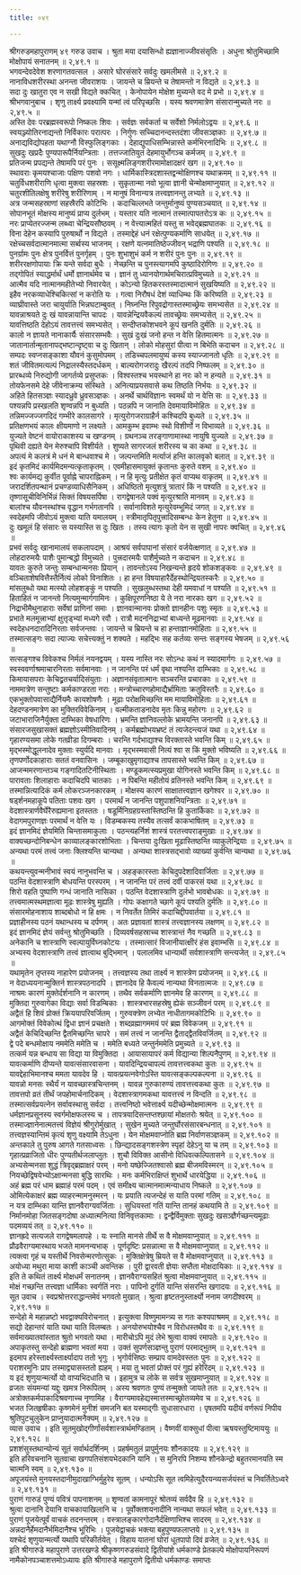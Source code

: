 ```yaml
---
title: ०४९

---
```

  
  
श्रीगरुडमहापुराणम् ४९ गरुड उवाच । श्रुता मया दयासिन्धो ह्यज्ञानाज्जीवसंसृतिः । अधुना श्रोतुमिच्छामि मोक्षोपायं सनातनम् ॥ २,४९.१ ॥  
भगवन्देवदेवेश शरणागतवत्सल । असारे घोरसंसारे सर्वदुः खमलीमसे ॥ २,४९.२ ॥  
नानाविधशरीरस्था अनन्ता जीवराशयः । जायन्ते च म्रियन्ते च तेषामन्तो न विद्यते ॥ २,४९.३ ॥  
सदा दुः खातुरा एव न सखी विद्यते क्कचित् । केनोपायेन मोक्षेश मुच्यन्ते वद मे प्रभो ॥ २,४९.४ ॥  
श्रीभगवानुबाच । शृणु तार्क्ष्य प्रवक्ष्यामि यन्मां त्वं परिपृच्छसि । यस्य श्रवणमात्रेण संसारान्मुच्यते नरः ॥ २,४९.५ ॥  
अस्ति देवः परब्रह्मस्वरूपो निष्कलः शिवः । सर्वज्ञः सर्वकर्ता च सर्वेशो निर्मलोऽद्वयः ॥ २,४९.६ ॥  
स्वयञ्ज्योतिरनाद्यन्तो निर्विकारः परात्परः । निर्गुणः सच्चिदानन्दस्तदंशा जीवसञ्ज्ञकाः ॥ २,४९.७ ॥  
अनाद्यविद्योपहता यथाग्नौ विस्फुलिङ्गकाः । देहाद्युपाधिसम्भिन्नास्ते कर्मभिरनादिभिः ॥ २,४९.८ ॥  
सुखदुः खप्रदैः पुण्यपारूपैर्नियन्त्रिताः । तत्तज्जातियुतं देहमायुर्भोगञ्च कर्मजम् ॥ २,४९.९ ॥  
प्रतिजन्म प्रपद्यन्ते तेषामपि परं पुनः । ससूक्ष्मलिङ्गशरीरमामोक्षादक्षरं खग ॥ २,४९.१० ॥  
स्थावराः कृमयश्चाजाः पक्षिणः पशवो नगः । धार्मिकास्त्रिदशास्तद्वन्मोक्षिणश्च यथाक्रमम् ॥ २,४९.११ ॥  
चतुर्विधशरीराणि धृत्वा मुक्त्वा सहस्रशः । सुकृतान्मा नवो भूत्वा ज्ञानी चेन्मोक्षमाप्नुयात् ॥ २,४९.१२ ॥  
चतुरशीतिलक्षेषु शरीरेषु शरीरिणाम् । न मानुषं विनान्यत्र तत्त्वज्ञानन्तु लभ्यते ॥ २,४९.१३ ॥  
अत्र जन्मसहस्राणां सहस्रैरपि कोटिभिः । कदाचिल्लभते जन्तुर्मानुष्यं पुण्यसञ्चयात् ॥ २,४९.१४ ॥  
सोपानभूतं मोक्षस्य मानुष्यं प्राप्य दुर्लभम् । यस्तार यति नात्मानं तस्मात्पापतरोऽत्र कः ॥ २,४९.१५ ॥  
नरः प्राप्येतरज्जन्म लब्ध्वा चेन्द्रियसौष्ठवम् । न वेत्त्यात्महितं यस्तु स भवेद्ब्रह्मघातकः ॥ २,४९.१६ ॥  
विना देहेन कस्यापि पुरुषार्थो न विद्यते । तस्माद्देहं धनं रक्षेत्पुण्यकर्माणि साधयेत् ॥ २,४९.१७ ॥  
रक्षेच्चसर्वदात्मानमात्मा सर्ब्वस्य भाजनम् । रक्षणे यत्नमातिष्ठेज्जीवन् भद्राणि पश्यति ॥ २,४९.१८ ॥  
पुनर्ग्रामः पुनः क्षेत्र पुनर्वित्तं पुनर्गृहम् । पुनः शुभाशुभं कर्म न शरीरं पुनः पुनः ॥ २,४९.१९ ॥  
शरीररक्षणोपायाः क्रि यन्ते सर्वदा बुधैः । नेच्छन्ति च पुनस्त्यागमपि कुष्ठादिरोगिणः ॥ २,४९.२० ॥  
तद्गोपितं स्याद्धर्मार्थं धर्मो ज्ञानार्थमेव च । ज्ञानं तु ध्यानयोगार्थमचिरात्प्रविमुच्यते ॥ २,४९.२१ ॥  
आत्मैव यदि नात्मानमहीतेभ्यो निवारयेत् । कोऽन्यो हितकरस्तस्मादात्मानं सुखयिष्यति ॥ २,४९.२२ ॥  
इहैव नरकव्याधेश्चिकित्सां न करोति यः । गत्वा निरौषधं देशं व्याधिम्थः किं करिष्यति ॥ २,४९.२३ ॥  
व्याघ्रीवास्ते जरा चायुर्याति भिन्नघटाम्बुवत् । निघ्नन्ति रिपुवद्रोगास्तस्माच्छ्रेयः समभ्यसेत ॥ २,४९.२४ ॥  
यावन्नाश्रयते दुः खं यावन्नायान्ति चापदः । यावन्नेन्द्रियवैकल्यं तावच्छ्रेयः समभ्यसेत् ॥ २,४९.२५ ॥  
यावत्तिष्ठति देहोऽयं तावत्तत्त्वं समभ्यसेत् । सन्दीप्तकोशभवने कूपं खनति दुर्मतिः ॥ २,४९.२६ ॥  
कालो न ज्ञायते नानाकार्यैः संसारसम्भवैः । सुखं दुःखं जनो हन्त न वेत्ति हितमात्मनः ॥ २,४९.२७ ॥  
जातानार्तान्मृतानापद्भष्टान्दृष्ट्वा च दुः खितान् । लोको मोहसुरां पीत्वा न बिभेति कदाचन ॥ २,४९.२८ ॥  
सम्पदः स्वप्नसङ्काशा यौवनं कुसुमोपमम् । तडिच्चपलमायुष्यं कस्य स्याज्जानतो धृतिः ॥ २,४९.२९ ॥  
शतं जीवितमत्यल्पं निद्रालस्यैस्तदर्धकम् । बाल्यरोगजरादुः खैरल्पं तदपि निष्फलम् ॥ २,४९.३० ॥  
प्रारब्धव्ये निरुद्योगी जागर्तव्ये प्रसुप्तकः । विश्वस्तश्च भयस्थाने हा नरः को न हन्यते ॥ २,४९.३१ ॥  
तोयफेनसमे देहे जीवेनाक्रम्य संस्थिते । अनित्याप्रयसवासे कथ तिष्ठति निर्भयः ॥ २,४९.३२ ॥  
अहिते हितसञ्ज्ञः स्यादध्रुवे ध्रुवसञ्ज्ञकः । अनर्थे चार्थविज्ञानः स्वमर्थं यो न वेत्ति सः ॥ २,४९.३३ ॥  
पश्यन्नपि प्रस्खलति शृण्वन्नपि न बुध्यति । पठन्नपि न जानाति देवमायाविमोहितः ॥ २,४९.३४ ॥  
तन्निमज्जज्जगदिदं गम्भीरे कालसागरे । मृत्युरोगजराग्राहैर्न कश्चिदपि बुध्यते ॥ २,४९.३५ ॥  
प्रतिक्षणभयं कालः क्षीयमाणो न लक्ष्यते । आमकुम्भ इवाम्भः स्थो विशीर्णो न विभाव्यते ॥ २,४९.३६ ॥  
युज्यते वेष्टनं वायोराकाशस्य च खण्डनम् । ग्रथनञ्च तरङ्गाणामास्था नायुषि युज्यते ॥ २,४९.३७ ॥  
पृथिवी दह्यते येन मेरुश्चापि विशीर्यते । शुष्यते सागरजलं शरीरस्य च का कथा ॥ २,४९.३८ ॥  
अपत्यं मे कलत्रं मे धनं मे बान्धवाश्च मे । जल्पन्तमिति मर्त्याजं हन्ति कालवृको बलात् ॥ २,४९.३९ ॥  
इदं कृतमिदं कार्यमिदमन्यत्कृताकृतम् । एवमीहासमायुक्तं कृतान्तः कुरुते वशम् ॥ २,४९.४० ॥  
श्वः कार्यमद्य कुर्वीत पूर्वाह्ने चापराह्निकम् । न हि मृत्युः प्रतीक्षेत कृतं वाप्यथ वाकृतम् ॥ २,४९.४१ ॥  
जरादर्शितपन्थानं प्रचण्डव्याधिसैनिकम् । अधिष्ठितो मृत्युशत्रुं त्रातारं किं न पश्यति ॥ २,४९.४२ ॥  
तृष्णासूचीविनिर्भिन्नं सिक्तं विषयसर्पिषा । रागद्वेषानले पक्वं मृत्युरश्राति मानवम् ॥ २,४९.४३ ॥  
बालांश्च यौवनस्थांश्च वृद्धान गर्भगतानपि । सर्वानाविशते मृत्युरेवम्भूमिदं जगत् ॥ २,४९.४४ ॥  
स्वदेहमपि जीवोऽयं मुक्त्वा याति यमालयम् । स्त्रीमातृपितृपुत्त्रादिसम्बन्धः केन हेतुना ॥ २,४९.४५ ॥  
दुः खमूलं हि संसारः स यस्यास्ति स दुः खितः । तस्य त्यागः कृतो येन स सुखी नापरः क्वचित् ॥ २,४९.४६ ॥  
प्रभवं सर्वदुः खानामालयं सकलापदाम् । आश्रयं सर्वपापानां संसारं वर्जयेत्क्षणात् ॥ २,४९.४७ ॥  
लोहदारुमयैः पाशैः पुमान्बद्धो विमुच्यते । पुत्त्रदारमयैः पाशैर्मुच्यते न कदाचन ॥ २,४९.४८ ॥  
यावतः कुरुते जन्तुः सम्बन्धान्मनसः प्रियान् । तावन्तोऽस्य निखन्यन्ते हृदये शोकशङ्कवः ॥ २,४९.४९ ॥  
वञ्चिताशेषवित्तैस्तैर्नित्यं लोको विनाशितः । हा हन्त विषयाहारैर्देहस्थोन्द्रियतस्करैः ॥ २,४९.५० ॥  
मांसलुब्धो यथा मत्स्यो लोहशङ्कुं न पश्यति । सुखलुब्धस्तथा देही यमवाधां न पश्यति ॥ २,४९.५१ ॥  
हिताहितं न जानन्तो नित्यमुन्मार्गगामिनः । कुक्षिपूरणनिष्ठा ये ते नरा नारकाः खग ॥ २,४९.५२ ॥  
निद्राभीमैथुनाहाराः सर्वेषां प्राणिनां समाः । ज्ञानवान्मानवः प्रोक्तो ज्ञानहीनः पशुः स्मृतः ॥ २,४९.५३ ॥  
प्रभाते मलमूत्त्राभ्यां क्षुत्तृड्भ्यां मध्यगे रवौ । रात्रौ मदननिद्राभ्यां बाध्यन्ते मूढमानवाः ॥ २,४९.५४ ॥  
स्वदेहधनदारादिनिरताः सर्वजन्तवः । जायन्ते च म्रियन्ते च हा हन्ताज्ञानमोहिताः ॥ २,४९.५५ ॥  
तस्मात्सङ्गः सदा त्याज्यः सचेत्त्यक्तुं न शक्यते । महद्भिः सह कर्तव्यः सन्तः सङ्गस्य भेषजम् ॥ २,४९.५६ ॥  
सत्सङ्गश्च विवेकश्च निर्मलं नयनद्वयम् । यस्य नास्ति नरः सोऽन्धः कथं न स्यादमार्गगः ॥ २,४९.५७ ॥  
स्वस्ववर्णाश्रमाचारनिरताः सर्वमानवाः । न जानन्ति परं धर्मं वृथा नश्यन्ति दाम्भिकाः ॥ २,४९.५८ ॥  
किमायासपराः केचिद्व्रतचर्यादिसंयुताः । अज्ञानसंवृतात्मानः सञ्चरन्ति प्रचारकाः ॥ २,४९.५९ ॥  
नाममात्रेण सन्तुष्टाः कर्मकाण्डरता नराः । मन्त्रोच्चारणहोमाद्यैर्भ्रामिताः क्रतुविस्तरैः ॥ २,४९.६० ॥  
एकभुक्तोपवासाद्यैर्नियमैः कायशोषणैः । मूढाः परोक्षमिच्छन्ति मम मायाविमोहिताः ॥ २,४९.६१ ॥  
देहदण्डनमात्रेण का मुक्तिरविवेकिनाम् । वल्मीकताडनादेव मृतः किन्नु महोरगः ॥ २,४९.६२ ॥  
जटाभाराजिनैर्युक्ता दाम्भिका वेषधारिणः । भ्रमन्ति ज्ञानिवल्लोके भ्रामयन्ति जनानपि ॥ २,४९.६३ ॥  
संसारजसुखासक्तं ब्रह्मज्ञोऽस्मीतिवादिनम् । कर्मब्रह्मोभयभ्रष्टं तं त्यजेदन्त्यजं यथा ॥ २,४९.६४ ॥  
गृहारण्यसमा लोके गतव्रीडा दिगम्बराः । चरन्ति गर्दभाद्याश्च विरक्तास्ते भवन्ति किम् ॥ २,४९.६५ ॥  
मृद्भस्मोद्धूलनादेव मुक्ताः स्युर्यदि मानवाः । मृद्भस्मवासी नित्यं श्वा स किं मुक्तो भविष्यति ॥ २,४९.६६ ॥  
तृणपर्णोदकाहाराः सततं वनवासिनः । जम्बूकाखुमृगाद्याश्च तापसास्ते भवन्ति किम् ॥ २,४९.६७ ॥  
आजन्ममरणान्तञ्च गङ्गादितटिनीस्थिताः । मण्डूकमत्स्यप्रमुखा योगिनस्ते भवन्ति किम् ॥ २,४९.६८ ॥  
पारावताः शिलाहाराः कदाचिदपि चातकाः । न पिबन्ति महीतोयं व्रतिनस्ते भवन्ति किम् ॥ २,४९.६९ ॥  
तस्मान्नित्यादिकं कर्म लोकरञ्जनकारकम् । मोक्षस्य कारणं साक्षातत्त्वज्ञान खगेश्वर ॥ २,४९.७० ॥  
षर्ड्शनमहाकूपे पतिताः पशवः खग । परमार्थं न जानन्ति पशुपाशनियन्त्रिताः ॥ २,४९.७१ ॥  
वेदशास्त्रार्णवैर्घेरैरुह्यमाना इतस्ततः । षडूर्मिनिग्रहग्रस्तास्तिष्ठन्ति हि कुतार्किकाः ॥ २,४९.७२ ॥  
वेदागमपुराणज्ञः परमार्थं न वेत्ति यः । विडम्बकस्य तस्यैव तत्सर्वं काकभाषितम् ॥ २,४९.७३ ॥  
इदं ज्ञानमिदं ज्ञेयमिति चिन्तासमाकुलाः । पठन्त्यहर्निशं शास्त्रं परतत्त्वपराङ्मुखाः ॥ २,४९.७४ ॥  
वाक्यच्छन्दोनिबन्धेन काव्यालङ्कारशोभिताः । चिन्तया दुःखिता मूढास्तिष्ठन्ति व्याकुलेन्द्रियाः ॥ २,४९.७५ ॥  
अन्यथा परमं तत्त्वं जनाः क्लिश्यन्ति चान्यथा । अन्यथा शास्त्रसद्भावो व्याख्यां कुर्वन्ति चान्यथा ॥ २,४९.७६ ॥  
कथयन्त्युवन्मनीभावं स्वयं नानुभवन्ति च । अहङ्कारस्ताः केचिदुपदेशादिवार्जिताः ॥ २,४९.७७ ॥  
पठन्ति वेदशास्त्राणि बोधयन्ति परस्परम् । न जानन्ति परं तत्त्वं दर्वी पाकरसं यथा ॥ २,४९.७८ ॥  
शिरो वहति पुष्पाणि गन्धं जानाति नासिका । पठन्ति वेदशास्त्राणि दुर्लभो भावबोधकः ॥ २,४९.७९ ॥  
तत्त्वमात्मस्थमज्ञात्वा मूढः शास्त्रेषु मुह्यति । गोपः कक्षागते च्छागे कूपं पश्यति दुर्मतिः ॥ २,४९.८० ॥  
संसारमोहनाशाय शाब्दबोधो न हि क्षमः । न निवर्तेत तिमिरं कदाचिद्दीपवार्तया ॥ २,४९.८१ ॥  
प्रज्ञाहीनस्य पठनं यथान्धस्य च दर्पणम् । अतः प्रज्ञावतां शास्त्रं तत्त्वज्ञानस्य लक्षणम् ॥ २,४९.८२ ॥  
इदं ज्ञानमिदं ज्ञेयं सर्वन्तु श्रोतुमिच्छति । दिव्यवर्षसहस्राच्च शास्त्रान्तं नैव गच्छति ॥ २,४९.८३ ॥  
अनेकानि च शास्त्राणि स्वल्पायुर्विघ्नकोटयः । तस्मात्सारं विजानीयात्क्षीरं हंस इवाम्भसि ॥ २,४९.८४ ॥  
अभ्यस्य वेदशास्त्राणि तत्त्वं ज्ञात्वाथ बुद्भिमान् । पलालमिव धान्यार्थी सर्वशास्त्राणि सन्त्यजेत् ॥ २,४९.८५ ॥  
यथामृतेन तृप्तस्य नाहारेण प्रयोजनम् । तत्त्वज्ञस्य तथा तार्क्ष्य न शास्त्रेण प्रयोजनम् ॥ २,४९.८६ ॥  
न वेदाध्ययनान्मुक्तिर्न शास्त्रपठनादपि । ज्ञानादेव हि कैवल्यं नान्यथा विनतात्मजः ॥ २,४९.८७ ॥  
नाश्रमः कारणं मुक्तेर्दर्शनानि न कारणम् । तथैव सर्वकर्माणि ज्ञानमेव हि कारणम् ॥ २,४९.८८ ॥  
मुक्तिदा गुरुवागेका विद्याः सर्वा विडम्बिकाः । शास्त्रभारसहस्रेषु ह्येकं सञ्जीवनं परम् ॥ २,४९.८९ ॥  
अद्वैतं हि शिवं प्रोक्तं क्रिययापरिवर्जितम् । गुरुवक्त्रेण लभ्येत नाधीतागमकोटिभिः ॥ २,४९.९० ॥  
आगमोक्तं विवेकोत्थं द्विधा ज्ञानं प्रचक्षते । शब्दव्रह्मागममयं परं ब्रह्म विवेकजम् ॥ २,४९.९१ ॥  
अद्वैतं केचिदिच्छन्ति द्वैतमिच्छन्ति चापरे । समं तत्त्वं न जानन्ति द्वैताद्द्वैतविवर्जितम् ॥ २,४९.९२ ॥  
द्वे पदे बन्धमोक्षाय नममेति ममेति च । ममेति बध्यते जन्तुर्नममेति प्रमुच्यते ॥ २,४९.९३ ॥  
तत्कर्म यन्न बन्धाय सा विद्या या विमुक्तिदा । आयासायापरं कर्म विद्यान्या शिल्पनैपुणम् ॥ २,४९.९४ ॥  
यावत्कर्माणि दीप्यन्ते यावत्संसारवासना । यावदिन्द्रियचापल्यं तावत्तत्त्वकथा कुतः ॥ २,४९.९५ ॥  
यावद्देहाभिमानश्च ममता यावदेव हि । यावत्प्रयत्नवेगोऽस्ति यावत्सङ्कल्पकल्पना ॥ २,४९.९६ ॥  
यावन्नो मनसः स्थैर्यं न यावच्छास्त्रचिन्तनम् । यावन्न गुरुकारुण्यं तावत्तत्त्वकथा कुतः ॥ २,४९.९७ ॥  
तावत्तपो व्रतं तीर्थं जपहोमार्चनादिकम् । वेदशास्त्रागमकथा यावत्तत्त्वं न विन्दति ॥ २,४९.९८ ॥  
तस्मात्सर्वप्रयत्नेन सर्वावस्थासु सर्वदा । तत्त्वनिष्ठो भवेत्तार्क्ष्य यदीच्छेन्मोक्षमात्मनः ॥ २,४९.९९ ॥  
धर्मज्ञानप्रसूनस्य स्वर्गमोक्षफलस्य च । तापत्रयादिसन्तप्तश्छायां मोक्षतरोः श्रयेत् ॥ २,४९.१०० ॥  
तस्माज्ज्ञानेनात्मतत्त्वं विज्ञेयं श्रीगुरोर्मुखात् । सुखेन मुच्यते जन्तुर्घोरसंसारबन्धनात् ॥ २,४९.१०१ ॥  
तत्त्वज्ञस्यान्तिमं कृत्यं शृणु वक्ष्यामि तेऽधुना । येन मोक्षमवाप्नोति ब्रह्म निर्वाणसञ्ज्ञकम् ॥ २,४९.१०२ ॥  
अन्तकाले तु पुरुष आगते गतसाध्वसः । छिन्द्यादसङ्गशस्त्रेण स्पृहां देहेऽनु या च तम् ॥ २,४९.१०३ ॥  
गृहात्प्रव्राजितो धीरः पुण्यतीर्थजलाप्लुतः । शुचौ विविक्त आसीनो विधिवत्कल्पितासने ॥ २,४९.१०४ ॥  
अभ्यसेन्मनसा शुद्धं त्रिवृद्ब्रह्माक्षरं परम् । मनो यष्छेज्जितश्वासो ब्रह्म बीजमविस्मरन् ॥ २,४९.१०५ ॥  
नियच्छेद्विषयेभ्योऽक्षान्मनसा बुद्धि सारथिः । मनः कर्मभिराक्षिप्तं शुभार्थे धारयेद्धिया ॥ २,४९.१०६ ॥  
अहं ब्रह्म परं धाम ब्रह्माहं परमं पदम् । एवं समीक्ष्य चात्मानमात्मन्याधाय निष्कले ॥ २,४९.१०७ ॥  
ओमित्येकाक्षरं ब्रह्म व्याहरन्मामनुस्मरन् । यः प्रयाति त्यजन्देहं स याति परमां गतिम् ॥ २,४९.१०८ ॥  
न यत्र दाम्भिका यान्ति ज्ञानवैराग्यवर्जिताः । सुधियस्तां गतिं यान्ति तानहं कथयामि ते ॥ २,४९.१०९ ॥  
निर्मानमोहा जितसङ्गदोषा अध्यात्मनित्या विनिवृत्तकामाः । द्वन्द्वैर्विमुक्ताः सुखदुः खसञ्ज्ञैर्गच्छन्त्यमूढाः पदमव्ययं तत् ॥ २,४९.११० ॥  
ज्ञानह्रदे सत्यजले रागद्वेषमलापहे । यः स्नाति मानसे तीर्थे स वै मोक्षमवाप्नुयात् ॥ २,४९.१११ ॥  
प्रौढवैराग्यमास्थाय भजते मामनन्यभाक् । पूर्णदृष्टिः प्रसन्नात्मा स वै मोक्षमवाप्नुयात् ॥ २,४९.११२ ॥  
त्यक्त्वा गृहं च यस्तीर्थे निवसेन्मरणोत्सुकः । मुक्तिक्षेत्रेषु म्रियते स वै मोक्षमवाप्नुयात् ॥ २,४९.११३ ॥  
अयोध्या मथुरा माया काशी काञ्ची अवन्तिक । पुरी द्वारवती ज्ञेयाः सप्तैता मोक्षदायिकाः ॥ २,४९.११४ ॥  
इति ते कथितं तार्क्ष्य मोक्षधर्मं सनातनम् । ज्ञानवैराग्यसहितं श्रुत्वा मोक्षमवाप्नुयात् ॥ २,४९.११५ ॥  
मोक्षं गच्छन्ति तत्त्वज्ञा धार्मिकाः स्वर्गतिं नराः । पापिनो दुर्गतिं यान्ति संसरन्ति खगादयः ॥ २,४९.११६ ॥  
सूत उवाच । स्वप्रश्रोत्तरराद्धान्तमेवं भगवतो मुखात् । श्रुत्वा हृष्टतनुस्तार्क्ष्यो ननाम जगदीश्वरम् ॥ २,४९.११७ ॥  
सन्देहो मे महान्नष्टो भवद्वाक्यविरोचनात् । इत्युक्त्वा विष्णुमामन्त्र्य स गतः कश्यपाश्रमम् ॥ २,४९.११८ ॥  
सद्यो देहान्तरं याति यथा याति विलम्बतः । अनयोरुभयोश्चैव न विरोधस्तथैव वः ॥ २,४९.११९ ॥  
सर्वमाख्यातवांस्तात श्रुतो भगवतो यथा । मारीचोऽपि मुदं लेभे श्रुत्वा वाक्यं रमापतेः ॥ २,४९.१२० ॥  
अपाकृतस्तु सन्देहो ब्राह्मणा भवतां मया । उक्तं सुपर्णसञ्ज्ञन्तु पुराणं परमाद्भुतम् ॥ २,४९.१२१ ॥  
इदमाप हरेस्तार्क्ष्यस्तार्क्ष्यादाप ततो भृगुः । भृगोर्वसिष्ठः सम्प्राप वामदेवस्ततः पुनः ॥ २,४९.१२२ ॥  
पराशरमुनिः प्राप तस्माद्व्यासस्ततो ह्यहम् । मया तु भवतां प्रोक्तं परं गुह्यं हरेरिदम् ॥ २,४९.१२३ ॥  
य इदं शृणुयान्मर्त्यो यो वाप्यभिदधाति च । इहामुत्र च लोके स सर्वत्र सुखमाप्नुयात् ॥ २,४९.१२४ ॥  
व्रजतः संयमन्यां यद्दुः खमत्र निरूपितम् । अस्य श्रवणतः पुण्यं तन्मुक्तो जायते ततः ॥ २,४९.१२५ ॥  
अत्रोक्तकर्मपाकादिश्रवणाच्च नृणामिह । वैराग्यमावहेद्यस्मात्तस्माच्छ्रोतव्यमेव च ॥ २,४९.१२६ ॥  
भजत जितहृषीकाः कृष्णमेनं मुनीशं समजनि बत यस्माद्गीः सुधासारधारा । पृषतमपि यदीयं वर्णरूपं निपीय श्रुतिपुटचुलुकेन प्राप्नुयादात्मनैक्यम् ॥ २,४९.१२७ ॥  
व्यास उवाच । इति सूतमुखोद्गीर्णांसर्वशास्त्रार्थमण्डिताम् । वैष्णवीं वाक्सुधां पीत्वा ऋषयस्तुष्टिमाययुः ॥ २,४९.१२८ ॥  
प्रशशंसुस्तथान्योन्यं सूतं सर्वार्थदर्शिनम् । प्रहर्षमतुलं प्रापुर्मुनयः शौनकादयः ॥ २,४९.१२९ ॥  
इति हरिवचनानि सूतवाचा खगपतिसंशयभेदकानि यानि । स मुनिरपि निशम्य शौनकेन्द्रो बहुतरमानयति स्म चात्मनि स्वम् ॥ २,४९.१३० ॥  
अपूजयंस्ते मुनयस्तदानीमुदाखाग्भिर्मुहुरेव सूतम् । धन्योऽसि सूत त्वमिहेत्युदैरयन्व्यसर्जयंस्तं च निवर्तितेऽध्वरे ॥ २,४९.१३१ ॥  
पुराणं गारुडं पुण्यं पवित्रं पापनाशनम् ॥ शृण्वतां कामनापूरं श्रोतव्यं सर्वदैव हि ॥ २,४९.१३२ ॥  
श्रुत्वा दानानि देयानि वाचकायाखिलानि च । पूर्वोक्तशयनादीनि नान्यथा सफलं भवेत् ॥ २,४९.१३३ ॥  
पुराणं पूजयेत्पूर्वं वाचकं तदनन्तरम् । वस्त्रालङ्कारगोदानैर्दक्षिणाभिश्च सादरम् ॥ २,४९.१३४ ॥  
अन्नदानैर्हेमदानैर्भमिदानैश्च भूरिभिः । पूजयेद्वाचकं भक्त्या बहुपुण्यफलाप्तये ॥ २,४९.१३५ ॥  
यश्चेदं शृणुयान्मर्त्यो यथापि परिकीर्तयेत् । विहाय यातनां घोरां धूतपापो दिवं व्रजेत् ॥ २,४९.१३६ ॥  
इति श्रीगारुडे महापुराणे उत्तरखण्डे श्रीकृष्णगरुडसंवादे द्वितीयांशे धर्मकाण्डे प्रेतकल्पे मोक्षोपायनिरूपणं नामैकोनपञ्चाशत्तमोऽध्यायः इति श्रीगारुडे महापुराणे द्वितीयो धर्मकाण्डः समाप्तः